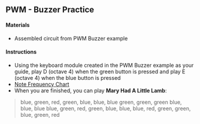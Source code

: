 ## PWM - Buzzer Practice

#### Materials
 - Assembled circuit from PWM Buzzer example

#### Instructions
 - Using the keyboard module created in the PWM Buzzer example as your guide, play D (octave 4) when the green button is pressed and play E (octave 4) when the blue button is pressed
 - [Note Frequency Chart](NoteFrequencyChart.pdf)
 - When you are finished, you can play **Mary Had A Little Lamb**:
 
> blue, green, red, green, blue, blue, blue
> green, green, green
> blue, blue, blue
> blue, green, red, green, blue, blue, blue, red, green, green, blue, green, red
 
